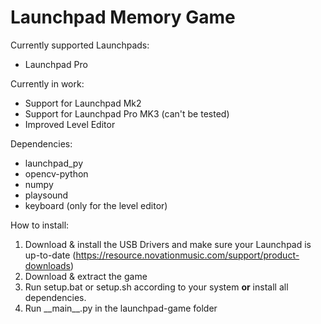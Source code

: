 # Launchpad Memory Game

Currently supported Launchpads:
- Launchpad Pro

Currently in work:
- Support for Launchpad Mk2
- Support for Launchpad Pro MK3 (can't be tested)
- Improved Level Editor

Dependencies:
- launchpad_py
- opencv-python
- numpy
- playsound 
- keyboard (only for the level editor)

How to install:
1. Download & install the USB Drivers and make sure your Launchpad is up-to-date (https://resource.novationmusic.com/support/product-downloads)
2. Download & extract the game 
3. Run setup.bat or setup.sh according to your system __or__ install all dependencies.
4. Run \_\_main\_\_.py in the launchpad-game folder
